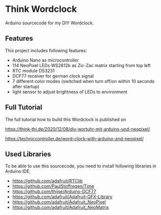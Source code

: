 # Think Wordclock
Arduino sourcecode for my DIY Wordclock.

## Features
This project includes following features:
- Arduino Nano as microcontroller
- 114 NeoPixel LEDs WS2812b as Zic-Zac matrix starting from top left  
- RTC module DS3231
- DCF77 receiver for german clock signal
- 7 different color modes (switched when turn off/on within 10 seconds after startup)
- light sensor to adjust brightness of LEDs to environment

## Full Tutorial
The full tutorial how to build this Wordclock is published on 

https://think-thi.de/2020/12/08/diy-wortuhr-mit-arduino-und-neopixel/

https://techniccontroller.de/word-clock-with-arduino-and-neopixel/

## Used Libraries
To be able to use this sourcecode, you need to install following libraries in Arduino IDE. 

- https://github.com/adafruit/RTClib
- https://github.com/PaulStoffregen/Time
- https://github.com/thijse/Arduino-DCF77
- https://github.com/adafruit/Adafruit-GFX-Library
- https://github.com/adafruit/Adafruit_NeoPixel
- https://github.com/adafruit/Adafruit_NeoMatrix

